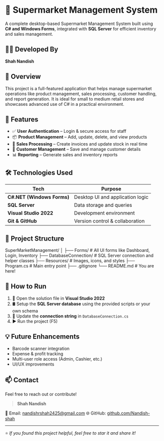 # 🛒 Supermarket Management System

A complete desktop-based Supermarket Management System built using **C# and Windows Forms**, integrated with **SQL Server** for efficient inventory and sales management.

## 👨‍💻 Developed By

**Shah Nandish**

## 📌 Overview

This project is a full-featured application that helps manage supermarket operations like product management, sales processing, customer handling, and report generation. It is ideal for small to medium retail stores and showcases advanced use of C# in a practical environment.

## 🚀 Features

- ✅ **User Authentication** – Login & secure access for staff
- 📦 **Product Management** – Add, update, delete, and view products
- 🧾 **Sales Processing** – Create invoices and update stock in real time
- 👥 **Customer Management** – Save and manage customer details
- 📊 **Reporting** – Generate sales and inventory reports

## 🛠️ Technologies Used

| Tech | Purpose |
|------|---------|
| **C#.NET (Windows Forms)** | Desktop UI and application logic |
| **SQL Server** | Data storage and queries |
| **Visual Studio 2022** | Development environment |
| **Git & GitHub** | Version control & collaboration |

## 📂 Project Structure

SuperMarketManagement/ │ ├── Forms/ # All UI forms like Dashboard, Login, Inventory ├── DatabaseConnection/ # SQL Server connection and helper classes ├── Resources/ # Images, icons, and styles ├── Program.cs # Main entry point ├── .gitignore └── README.md # You are here!


## 📝 How to Run

1. 🔧 Open the solution file in **Visual Studio 2022**
2. 🛢️ Setup the **SQL Server database** using the provided scripts or your own schema
3. 🔌 Update the **connection string** in `DatabaseConnection.cs`
4. ▶️ Run the project (F5)

## 💡 Future Enhancements

- Barcode scanner integration
- Expense & profit tracking
- Multi-user role access (Admin, Cashier, etc.)
- UI/UX improvements


## 📫 Contact

Feel free to reach out or contribute!

> **Shah Nandish**

📧 Email: nandishrshah2425@gmail.com 
🌐 GitHub: [github.com/Nandish-shah](https://github.com/Nandish-shah)

---

⭐ *If you found this project helpful, feel free to star it and share it!*
